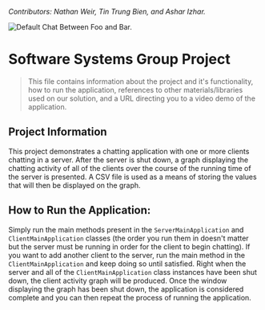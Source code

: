 *Contributors: Nathan Weir, Tin Trung Bien, and Ashar Izhar.*

![Default Chat Between Foo and Bar.](https://i.imgur.com/kUgcKAp.png)

# Software Systems Group Project
> This file contains information about the project and it's functionality, how to run the application, references to other materials/libraries used on our solution, and a URL directing you to a video demo of the application.

## Project Information
This project demonstrates a chatting application with one or more clients chatting in a server. After the server is shut down, a graph displaying the chatting activity of all of the clients over the course of the running time of the server is presented. A CSV file is used as a means of storing the values that will then be displayed on the graph. 

## How to Run the Application: 
Simply run the main methods present in the `ServerMainApplication` and `ClientMainApplication` classes (the order you run them in doesn't matter but the server must be running in order for the client to begin chatting). If you want to add another client to the server, run the main method in the `ClientMainApplication` and keep doing so until satisfied. Right when the server and all of the `ClientMainApplication` class instances have been shut down, the client activity graph will be produced. Once the window displaying the graph has been shut down, the application is considered complete and you can then repeat the process of running the application.
